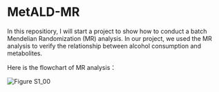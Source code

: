 # MetALD-MR
In this repositiory, I will start a project to show how to conduct a batch Mendelian Randomization (MR) analysis. 
In our project, we used the MR analysis to verify the relationship between alcohol consumption and metabolites.

Here is the flowchart of MR analysis：

![Figure S1_00](https://github.com/user-attachments/assets/d294b1e9-e457-491a-86d3-be78ecaa64ce)


